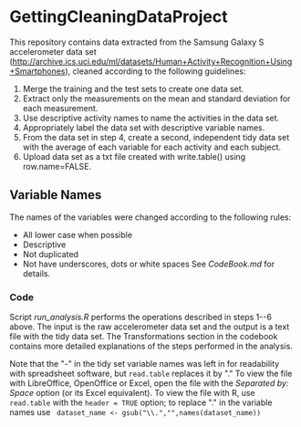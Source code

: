 # GettingCleaningDataProject
This repository contains data extracted from the Samsung Galaxy S accelerometer data set (http://archive.ics.uci.edu/ml/datasets/Human+Activity+Recognition+Using+Smartphones), cleaned according to the following guidelines:

1. Merge the training and the test sets to create one data set.
2. Extract only the measurements on the mean and standard deviation for each measurement. 
3. Use descriptive activity names to name the activities in the data set.
4. Appropriately label the data set with descriptive variable names. 
5. From the data set in step 4, create a second, independent tidy data set with the average of each variable for each activity and each subject.
6. Upload data set as a txt file created with write.table() using row.name=FALSE.

## Variable Names
The names of the variables were changed according to the following rules: 

* All lower case when possible
* Descriptive
* Not duplicated
* Not have underscores, dots or white spaces
See *CodeBook.md* for details.

### Code
Script *run_analysis.R* performs the operations described in steps 1--6 above. The input is the raw accelerometer data set and the output is a text file with the tidy data set. The Transformations section in the codebook contains more detailed explanations of the steps performed in the analysis. 

Note that the "-" in the tidy set variable names was left in for readability with spreadsheet software, but `read.table` replaces it by "."  To view the file with LibreOffice, OpenOffice or Excel, open the file with the *Separated by: Space* option (or its Excel equivalent). To view the file with R, use `read.table` with the `header = TRUE` option; to replace "." in the variable names use  ``` dataset_name <- gsub("\\.","",names(dataset_name))```
 
